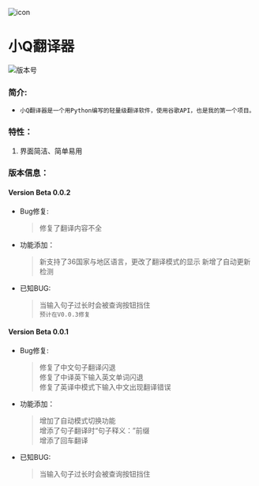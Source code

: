 ![icon](https://s2.ax1x.com/2020/03/09/89YeZn.png)   
# 小Q翻译器  
![版本号](https://img.shields.io/badge/Version-Beta--0.0.1-blue)  

### 简介:
* `小Q翻译器是一个用Python编写的轻量级翻译软件，使用谷歌API，也是我的第一个项目。`

### 特性：
1. 界面简洁、简单易用
### 版本信息：

####  Version Beta 0.0.2
 *  Bug修复:
       > 修复了翻译内容不全  
       
 *  功能添加：  
       > 新支持了36国家与地区语言，更改了翻译模式的显示
       > 新增了自动更新检测
       
 *  已知BUG:  
       > 当输入句子过长时会被查询按钮挡住  
         `预计在V0.0.3修复`
     
####  Version Beta 0.0.1
 *  Bug修复:  
       > 修复了中文句子翻译闪退  
       > 修复了中译英下输入英文单词闪退  
       > 修复了英译中模式下输入中文出现翻译错误  

 *  功能添加：  
       > 增加了自动模式切换功能  
       > 增添了句子翻译时“句子释义：”前缀  
       > 增添了回车翻译  

 *  已知BUG:  
       > 当输入句子过长时会被查询按钮挡住  
